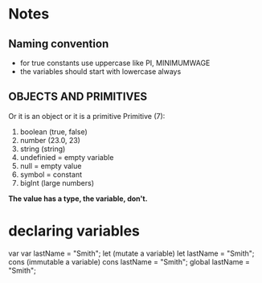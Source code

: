 # Notes
## Naming convention
- for true constants use uppercase like PI, MINIMUMWAGE
- the variables should start with lowercase always

## OBJECTS AND PRIMITIVES
Or it is an object or it is a primitive
Primitive (7):
1. boolean (true, false)
2. number (23.0, 23)
3. string (string)
4. undefinied = empty variable
5. null = empty value 
6. symbol = constant
7. bigInt (large numbers)

**The value has a type, the variable, don't.**

# declaring variables
var var lastName = "Smith";
let (mutate a variable) let lastName = "Smith";
cons (immutable a variable) cons lastName = "Smith";
global lastName = "Smith";

